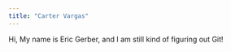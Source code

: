 ```yaml
---
title: "Carter Vargas"
---
```


Hi, My name is Eric Gerber, and I am still kind of figuring out Git!
